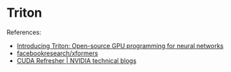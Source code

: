 # Triton

References:

- [Introducing Triton: Open-source GPU programming for neural networks](https://openai.com/research/triton)
- [facebookresearch/xformers](https://github.com/facebookresearch/xformers)
- [CUDA Refresher | NVIDIA technical blogs](https://developer.nvidia.com/blog/tag/cuda-refresher/)
